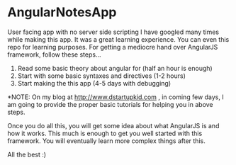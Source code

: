 # AngularNotesApp
User facing app with no server side scripting
I have googled many times while making this app. It was a great learning experience. You can even this repo for learning purposes. 
For getting a mediocre hand over AngularJS framework, follow these steps...

1) Read some basic theory about angular for (half an hour is enough)
2) Start with some basic syntaxes and directives (1-2 hours)
3) Start making the this app (4-5 days with debugging)

*NOTE: On my blog at http://www.dstartupkid.com , in coming few days, I am going to provide the proper basic tutorials for helping you in above steps.

Once you do all this, you will get some idea about what AngularJS is and how it works. This much is enough to get you well started with this framework. You will eventually learn more complex things after this.

All the best :)

